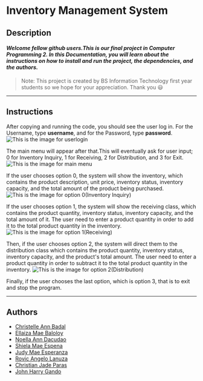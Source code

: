 # **Inventory Management System**

## Description
#### _Welcome fellow github users.This is our final project in Computer Programming 2. In this Documentation, you will learn about the instructions on how to install and run the project, the dependencies, and the authors._
  
 >Note: This project is created by BS Information Technology first year students so we hope for your appreciation. Thank you :smiley:

--- 
## Instructions

 After copying and running the code, you should see the user log in. For the Username, type **username**, and for the Password, type **password**.
![This is the image for userlogin](https://github.com/RovicAngelo/testing/blob/main/wc.PNG)

 The main menu will appear after that.This will eventually ask for user input; 0 for Inventory Inquiry, 1 for Receiving, 2 for Distribution, and 3 for Exit.
![This is the image for main menu](https://github.com/RovicAngelo/testing/blob/main/mainmenuPNG.PNG)

 If the user chooses option 0, the system will show the inventory, which contains the product description, unit price, inventory status, inventory capacity, and the total amount of the product being purchased.
![This is the image for option 0(Inventory Inquiry)](https://github.com/RovicAngelo/testing/blob/main/0PNG.PNG)

 If the user chooses option 1, the system will show the receiving class, which contains the product quantity, inventory status, inventory capacity, and the total amount of it. The user need to enter a product quantity in order to add it to the total product quantity in the inventory.
![This is the image for option 1(Receiving)](https://github.com/RovicAngelo/testing/blob/main/1.PNG)

 Then, if the user chooses option 2, the system will direct them to the distribution class which contains the product quantity, inventory status, inventory capacity, and the product's total amount. The user need to enter a product quantity in order to subtract it to the total product quantity in the inventory.
 ![This is the image for option 2(Distribution)](https://github.com/RovicAngelo/testing/blob/main/2.PNG)
 
 Finally, if the user chooses the last option, which is option 3, that is to exit and stop the program.

---
## Authors
- [Christelle Ann Badal](https://github.com/ChristelleAnn)
- [Ellaiza Mae Baloloy](https://github.com/ellaizabaloloy)
- [Noella Ann Dacudao](https://github.com/NoellaAnn)
- [Shiela Mae Espena](https://github.com/Sm020)
- [Judy Mae Esperanza](https://github.com/JudymaeE)
- [Rovic Angelo Lanuza](https://github.com/RovicAngelo)
- [Christian Jade Paras](https://github.com/ChristianJadeParas)
- [John Harry Gando](https://github.com/JharryGando)
